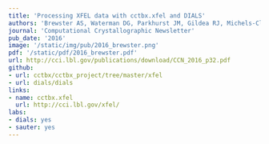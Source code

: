 ```yaml
---
title: 'Processing XFEL data with cctbx.xfel and DIALS'
authors: 'Brewster AS, Waterman DG, Parkhurst JM, Gildea RJ, Michels-Clark TM, **Young ID**, Bernstein HJ, Winter G, Evans G, Sauter NK.'
journal: 'Computational Crystallographic Newsletter'
pub_date: '2016'
image: '/static/img/pub/2016_brewster.png'
pdf: '/static/pdf/2016_brewster.pdf'
url: http://cci.lbl.gov/publications/download/CCN_2016_p32.pdf
github:
- url: cctbx/cctbx_project/tree/master/xfel
- url: dials/dials
links:
- name: cctbx.xfel
  url: http://cci.lbl.gov/xfel/
labs:
- dials: yes
- sauter: yes
---
```

